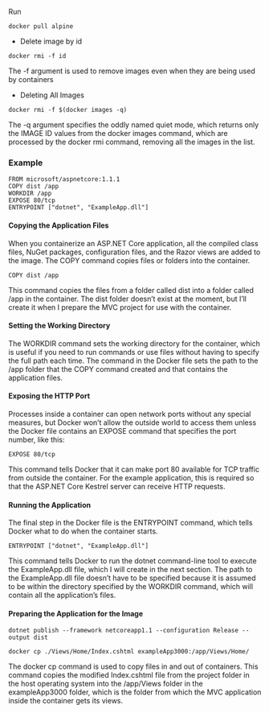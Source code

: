 Run

```
docker pull alpine
```

- Delete image by id

```
docker rmi -f id
```

The -f argument is used to remove images even when they are being
used by containers

- Deleting All Images

```
docker rmi -f $(docker images -q)
```

The -q argument specifies the oddly named quiet mode, which returns only the IMAGE ID values from
the docker images command, which are processed by the docker rmi command, removing all the images
in the list.

### Example

```
FROM microsoft/aspnetcore:1.1.1
COPY dist /app
WORKDIR /app
EXPOSE 80/tcp
ENTRYPOINT ["dotnet", "ExampleApp.dll"]
```

#### Copying the Application Files

When you containerize an ASP.NET Core application, all the compiled class files, NuGet packages,
configuration files, and the Razor views are added to the image. The COPY command copies files or folders
into the container.

```
COPY dist /app
```

This command copies the files from a folder called dist into a folder called /app in the container. The
dist folder doesn’t exist at the moment, but I’ll create it when I prepare the MVC project for use with the
container.

#### Setting the Working Directory

The WORKDIR command sets the working directory for the container, which is useful if you need to run
commands or use files without having to specify the full path each time. The command in the Docker file
sets the path to the /app folder that the COPY command created and that contains the application files.

#### Exposing the HTTP Port

Processes inside a container can open network ports without any special measures, but Docker won’t allow
the outside world to access them unless the Docker file contains an EXPOSE command that specifies the port
number, like this:

```
EXPOSE 80/tcp
```

This command tells Docker that it can make port 80 available for TCP traffic from outside the container.
For the example application, this is required so that the ASP.NET Core Kestrel server can receive HTTP
requests.

#### Running the Application

The final step in the Docker file is the ENTRYPOINT command, which tells Docker what to do when the
container starts.

```
ENTRYPOINT ["dotnet", "ExampleApp.dll"]
```

This command tells Docker to run the dotnet command-line tool to execute the ExampleApp.dll file,
which I will create in the next section. The path to the ExampleApp.dll file doesn’t have to be specified
because it is assumed to be within the directory specified by the WORKDIR command, which will contain all
the application’s files.

#### Preparing the Application for the Image

```
dotnet publish --framework netcoreapp1.1 --configuration Release --output dist
```

```
docker cp ./Views/Home/Index.cshtml exampleApp3000:/app/Views/Home/
```

The docker cp command is used to copy files in and out of containers. This command copies the
modified Index.cshtml file from the project folder in the host operating system into the /app/Views folder
in the exampleApp3000 folder, which is the folder from which the MVC application inside the container gets
its views.
